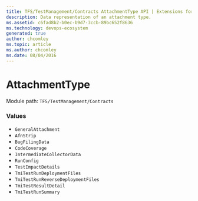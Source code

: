 ```yaml
---
title: TFS/TestManagement/Contracts AttachmentType API | Extensions for Azure DevOps Services
description: Data representation of an attachment type.
ms.assetid: c6fad8b2-b0ec-b9d7-3ccb-89bc652f8636
ms.technology: devops-ecosystem
generated: true
author: chcomley
ms.topic: article
ms.author: chcomley
ms.date: 08/04/2016
---
```


# AttachmentType

Module path: `TFS/TestManagement/Contracts`

### Values

* `GeneralAttachment` 
* `AfnStrip` 
* `BugFilingData` 
* `CodeCoverage` 
* `IntermediateCollectorData` 
* `RunConfig` 
* `TestImpactDetails` 
* `TmiTestRunDeploymentFiles` 
* `TmiTestRunReverseDeploymentFiles` 
* `TmiTestResultDetail` 
* `TmiTestRunSummary` 
